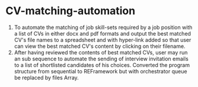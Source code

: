 # CV-matching-automation
1. To automate the matching of job skill-sets required by a job position with a list of CVs in either docx and pdf formats and output the best matched CV's file names to a spreadsheet and with hyper-link added so that user can view the best matched CV's content by clicking on their filename.
2. After having reviewed the contents of best matched CVs, user may run an sub sequence to automate the sending of interview invitation emails to a list of shortlisted candidates of his choices.
Converted the program structure from sequential to REFramework but with orchestrator queue be replaced by files Array.
